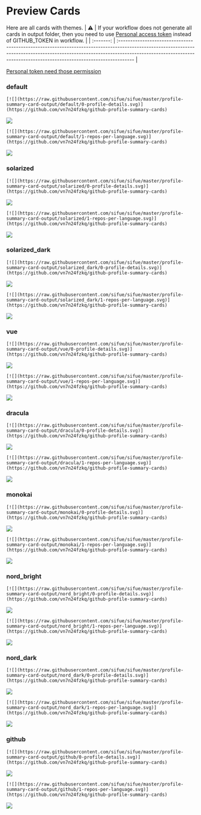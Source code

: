 
# Preview Cards

Here are all cards with themes.
| :warning: | If your workflow does not generate all cards in output folder, then you need to use [Personal access token](https://docs.github.com/en/actions/configuring-and-managing-workflows/creating-and-storing-encrypted-secrets) instead of GITHUB_TOKEN in workflow. |
| :-------: | :------------------------------------------------------------------------------------------------------------------------------------------------------------------------------------------------------------------------------------------------ |

[Personal token need those permission](https://github.com/vn7n24fzkq/github-profile-summary-cards/wiki/Personal-access-token-permissions)


### default


```
[![](https://raw.githubusercontent.com/sifue/sifue/master/profile-summary-card-output/default/0-profile-details.svg)](https://github.com/vn7n24fzkq/github-profile-summary-cards)
```
![](https://raw.githubusercontent.com/sifue/sifue/master/profile-summary-card-output/default/0-profile-details.svg)


```
[![](https://raw.githubusercontent.com/sifue/sifue/master/profile-summary-card-output/default/1-repos-per-language.svg)](https://github.com/vn7n24fzkq/github-profile-summary-cards)
```
![](https://raw.githubusercontent.com/sifue/sifue/master/profile-summary-card-output/default/1-repos-per-language.svg)


### solarized


```
[![](https://raw.githubusercontent.com/sifue/sifue/master/profile-summary-card-output/solarized/0-profile-details.svg)](https://github.com/vn7n24fzkq/github-profile-summary-cards)
```
![](https://raw.githubusercontent.com/sifue/sifue/master/profile-summary-card-output/solarized/0-profile-details.svg)


```
[![](https://raw.githubusercontent.com/sifue/sifue/master/profile-summary-card-output/solarized/1-repos-per-language.svg)](https://github.com/vn7n24fzkq/github-profile-summary-cards)
```
![](https://raw.githubusercontent.com/sifue/sifue/master/profile-summary-card-output/solarized/1-repos-per-language.svg)


### solarized_dark


```
[![](https://raw.githubusercontent.com/sifue/sifue/master/profile-summary-card-output/solarized_dark/0-profile-details.svg)](https://github.com/vn7n24fzkq/github-profile-summary-cards)
```
![](https://raw.githubusercontent.com/sifue/sifue/master/profile-summary-card-output/solarized_dark/0-profile-details.svg)


```
[![](https://raw.githubusercontent.com/sifue/sifue/master/profile-summary-card-output/solarized_dark/1-repos-per-language.svg)](https://github.com/vn7n24fzkq/github-profile-summary-cards)
```
![](https://raw.githubusercontent.com/sifue/sifue/master/profile-summary-card-output/solarized_dark/1-repos-per-language.svg)


### vue


```
[![](https://raw.githubusercontent.com/sifue/sifue/master/profile-summary-card-output/vue/0-profile-details.svg)](https://github.com/vn7n24fzkq/github-profile-summary-cards)
```
![](https://raw.githubusercontent.com/sifue/sifue/master/profile-summary-card-output/vue/0-profile-details.svg)


```
[![](https://raw.githubusercontent.com/sifue/sifue/master/profile-summary-card-output/vue/1-repos-per-language.svg)](https://github.com/vn7n24fzkq/github-profile-summary-cards)
```
![](https://raw.githubusercontent.com/sifue/sifue/master/profile-summary-card-output/vue/1-repos-per-language.svg)


### dracula


```
[![](https://raw.githubusercontent.com/sifue/sifue/master/profile-summary-card-output/dracula/0-profile-details.svg)](https://github.com/vn7n24fzkq/github-profile-summary-cards)
```
![](https://raw.githubusercontent.com/sifue/sifue/master/profile-summary-card-output/dracula/0-profile-details.svg)


```
[![](https://raw.githubusercontent.com/sifue/sifue/master/profile-summary-card-output/dracula/1-repos-per-language.svg)](https://github.com/vn7n24fzkq/github-profile-summary-cards)
```
![](https://raw.githubusercontent.com/sifue/sifue/master/profile-summary-card-output/dracula/1-repos-per-language.svg)


### monokai


```
[![](https://raw.githubusercontent.com/sifue/sifue/master/profile-summary-card-output/monokai/0-profile-details.svg)](https://github.com/vn7n24fzkq/github-profile-summary-cards)
```
![](https://raw.githubusercontent.com/sifue/sifue/master/profile-summary-card-output/monokai/0-profile-details.svg)


```
[![](https://raw.githubusercontent.com/sifue/sifue/master/profile-summary-card-output/monokai/1-repos-per-language.svg)](https://github.com/vn7n24fzkq/github-profile-summary-cards)
```
![](https://raw.githubusercontent.com/sifue/sifue/master/profile-summary-card-output/monokai/1-repos-per-language.svg)


### nord_bright


```
[![](https://raw.githubusercontent.com/sifue/sifue/master/profile-summary-card-output/nord_bright/0-profile-details.svg)](https://github.com/vn7n24fzkq/github-profile-summary-cards)
```
![](https://raw.githubusercontent.com/sifue/sifue/master/profile-summary-card-output/nord_bright/0-profile-details.svg)


```
[![](https://raw.githubusercontent.com/sifue/sifue/master/profile-summary-card-output/nord_bright/1-repos-per-language.svg)](https://github.com/vn7n24fzkq/github-profile-summary-cards)
```
![](https://raw.githubusercontent.com/sifue/sifue/master/profile-summary-card-output/nord_bright/1-repos-per-language.svg)


### nord_dark


```
[![](https://raw.githubusercontent.com/sifue/sifue/master/profile-summary-card-output/nord_dark/0-profile-details.svg)](https://github.com/vn7n24fzkq/github-profile-summary-cards)
```
![](https://raw.githubusercontent.com/sifue/sifue/master/profile-summary-card-output/nord_dark/0-profile-details.svg)


```
[![](https://raw.githubusercontent.com/sifue/sifue/master/profile-summary-card-output/nord_dark/1-repos-per-language.svg)](https://github.com/vn7n24fzkq/github-profile-summary-cards)
```
![](https://raw.githubusercontent.com/sifue/sifue/master/profile-summary-card-output/nord_dark/1-repos-per-language.svg)


### github


```
[![](https://raw.githubusercontent.com/sifue/sifue/master/profile-summary-card-output/github/0-profile-details.svg)](https://github.com/vn7n24fzkq/github-profile-summary-cards)
```
![](https://raw.githubusercontent.com/sifue/sifue/master/profile-summary-card-output/github/0-profile-details.svg)


```
[![](https://raw.githubusercontent.com/sifue/sifue/master/profile-summary-card-output/github/1-repos-per-language.svg)](https://github.com/vn7n24fzkq/github-profile-summary-cards)
```
![](https://raw.githubusercontent.com/sifue/sifue/master/profile-summary-card-output/github/1-repos-per-language.svg)

